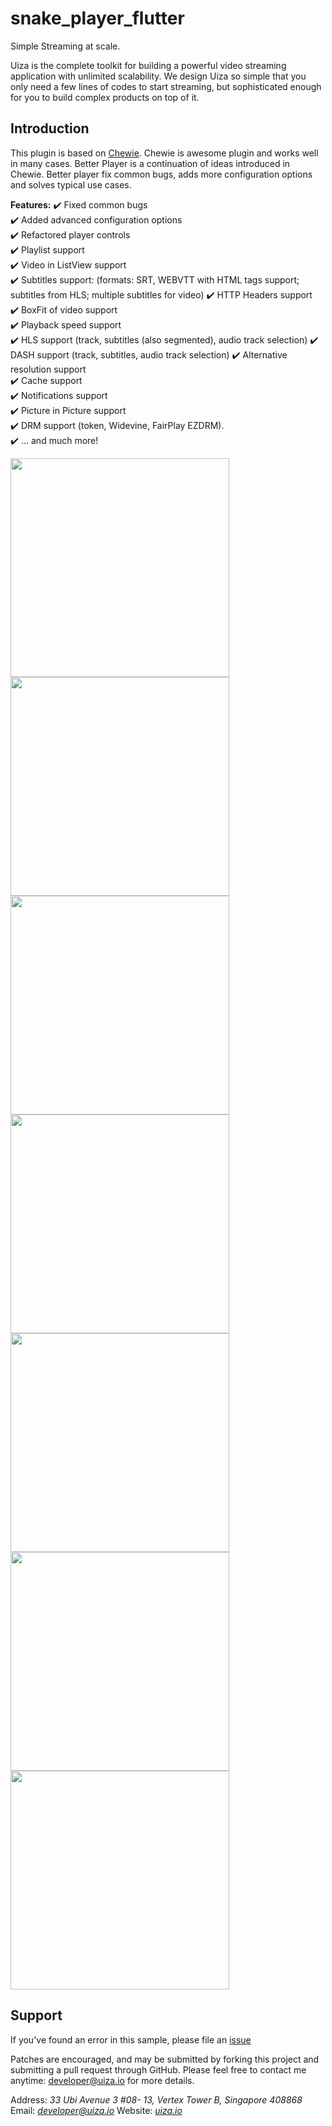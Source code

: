 
# snake_player_flutter
Simple Streaming at scale.

Uiza is the complete toolkit for building a powerful video streaming application with unlimited scalability. We design Uiza so simple that you only need a few lines of codes to start streaming, but sophisticated enough for you to build complex products on top of it.

## Introduction[](https://pub.dev/packages/better_player#introduction)

This plugin is based on  [Chewie](https://github.com/brianegan/chewie). Chewie is awesome plugin and works well in many cases. Better Player is a continuation of ideas introduced in Chewie. Better player fix common bugs, adds more configuration options and solves typical use cases.

**Features:**
✔️ Fixed common bugs      
✔️ Added advanced configuration options      
✔️ Refactored player controls      
✔️ Playlist support      
✔️ Video in ListView support      
✔️ Subtitles support: (formats: SRT, WEBVTT with HTML tags support; subtitles from HLS; multiple subtitles for video)
✔️ HTTP Headers support      
✔️ BoxFit of video support      
✔️ Playback speed support      
✔️ HLS support (track, subtitles (also segmented), audio track selection)
✔️ DASH support (track, subtitles, audio track selection)
✔️ Alternative resolution support      
✔️ Cache support      
✔️ Notifications support      
✔️ Picture in Picture support      
✔️ DRM support (token, Widevine, FairPlay EZDRM).      
✔️ ... and much more!


<img src="https://github.com/uizaio/snake.sdk.flutter-player/blob/master/pic/6.jpg?raw=true" width="350"/>  
<img src="https://github.com/uizaio/snake.sdk.flutter-player/blob/master/pic/7.jpg?raw=true" width="350"/>  

 <img src="https://github.com/uizaio/snake.sdk.flutter-player/blob/master/pic/1.jpg?raw=true" width="350"/>  
 <img src="https://github.com/uizaio/snake.sdk.flutter-player/blob/master/pic/2.jpg?raw=true" width="350"/>  

 <img src="https://github.com/uizaio/snake.sdk.flutter-player/blob/master/pic/3.jpg?raw=true" width="350"/>  
 <img src="https://github.com/uizaio/snake.sdk.flutter-player/blob/master/pic/4.jpg?raw=true" width="350"/>  

 <img src="https://github.com/uizaio/snake.sdk.flutter-player/blob/master/pic/5.jpg?raw=true" width="350"/>  








## Support

If you've found an error in this sample, please file an  [issue](https://github.com/uizaio/snake.sdk.flutter-player/issues)

Patches are encouraged, and may be submitted by forking this project and submitting a pull request through GitHub. Please feel free to contact me anytime:  [developer@uiza.io](mailto:developer@uiza.io) for more details.

Address:  _33 Ubi Avenue 3 #08- 13, Vertex Tower B, Singapore 408868_ Email:  _[developer@uiza.io](mailto:developer@uiza.io)_ Website:  _[uiza.io](https://uiza.io/)_